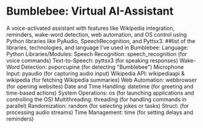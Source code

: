 # Bumblebee: Virtual AI-Assistant
A voice-activated assistant with features like Wikipedia integration, reminders, wake-word detection, web automation, and OS control using Python libraries like PyAudio, SpeechRecognition, and Pyttsx3.
##list of the libraries, technologies, and language I've used in Bumblebee:
Language:
  Python
Libraries/Modules:
  Speech Recognition: speech_recognition (for voice commands)
  Text-to-Speech: pyttsx3 (for speaking responses)
  Wake-Word Detection: pvporcupine (for detecting "Bumblebee")
  Microphone Input: pyaudio (for capturing audio input)
  Wikipedia API: wikipediaapi & wikipedia (for fetching Wikipedia summaries)
  Web Automation: webbrowser (for opening websites)
  Date and Time Handling: datetime (for greeting and time-based actions)
  System Operations: os (for launching applications and controlling the OS)
  Multithreading: threading (for handling commands in parallel)
  Randomization: random (for selecting jokes or tasks)
  Struct: (for processing audio streams)
  Time Management: time (for setting delays and reminders)
